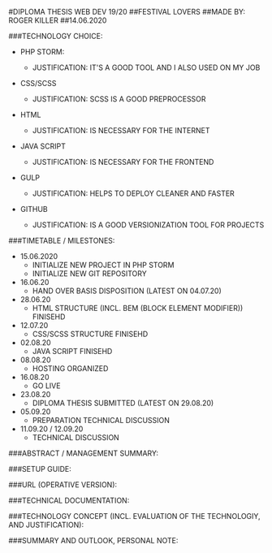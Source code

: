 #DIPLOMA THESIS WEB DEV 19/20
##FESTIVAL LOVERS
##MADE BY: ROGER KILLER
##14.06.2020

###TECHNOLOGY CHOICE:
- PHP STORM:
  - JUSTIFICATION: IT'S A GOOD TOOL AND I ALSO USED ON MY JOB


- CSS/SCSS
  - JUSTIFICATION: SCSS IS A GOOD PREPROCESSOR
  

- HTML
  - JUSTIFICATION: IS NECESSARY FOR THE INTERNET
  
- JAVA SCRIPT
  - JUSTIFICATION: IS NECESSARY FOR THE FRONTEND

- GULP
  - JUSTIFICATION: HELPS TO DEPLOY CLEANER AND FASTER

- GITHUB
  - JUSTIFICATION: IS A GOOD VERSIONIZATION TOOL FOR PROJECTS

###TIMETABLE / MILESTONES:

- 15.06.2020
  - INITIALIZE NEW PROJECT IN PHP STORM
  - INITIALIZE NEW GIT REPOSITORY
- 16.06.20
  - HAND OVER BASIS DISPOSITION (LATEST ON 04.07.20)
- 28.06.20
  - HTML STRUCTURE (INCL. BEM (BLOCK ELEMENT MODIFIER)) FINISEHD
- 12.07.20
  - CSS/SCSS STRUCTURE FINISEHD
- 02.08.20
  - JAVA SCRIPT FINISEHD
- 08.08.20
  - HOSTING ORGANIZED
- 16.08.20
  - GO LIVE
- 23.08.20
  - DIPLOMA THESIS SUBMITTED (LATEST ON 29.08.20)
- 05.09.20
  - PREPARATION TECHNICAL DISCUSSION
- 11.09.20 / 12.09.20
  - TECHNICAL DISCUSSION
  
###ABSTRACT / MANAGEMENT SUMMARY:

###SETUP GUIDE:

###URL (OPERATIVE VERSION):

###TECHNICAL DOCUMENTATION:

###TECHNOLOGY CONCEPT (INCL. EVALUATION OF THE TECHNOLOGIY, AND JUSTIFICATION):

###SUMMARY AND OUTLOOK, PERSONAL NOTE:

    
    
 


 
  
  
 

